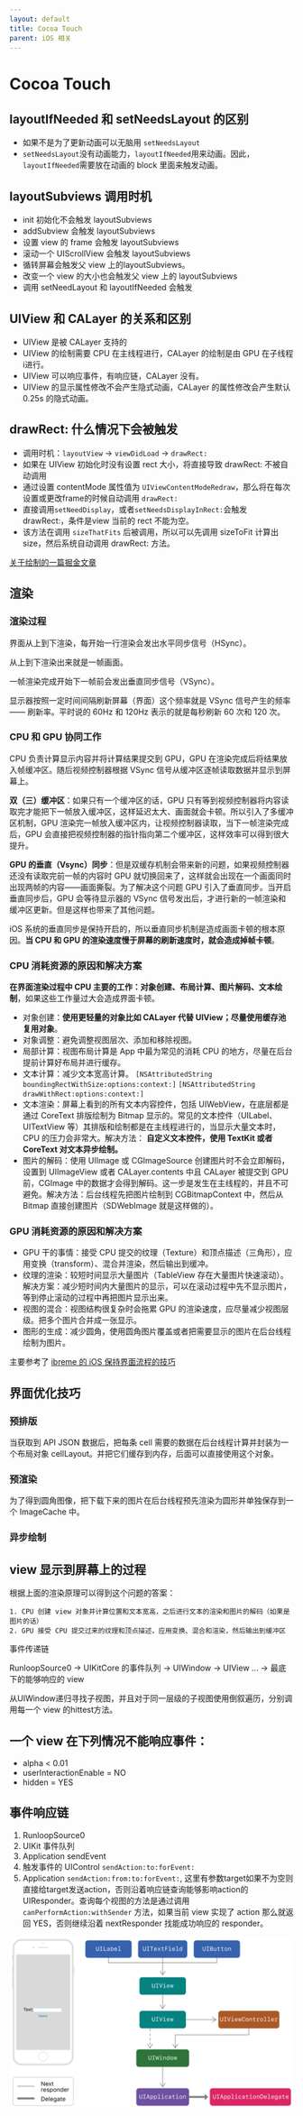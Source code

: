 ```yaml
---
layout: default
title: Cocoa Touch
parent: iOS 相关
---
```


# Cocoa Touch

## layoutIfNeeded 和 setNeedsLayout 的区别

- 如果不是为了更新动画可以无脑用 `setNeedsLayout`
- `setNeedsLayout`没有动画能力，`layoutIfNeeded`用来动画。因此，`layoutIfNeeded`需要放在动画的 block 里面来触发动画。

## layoutSubviews 调用时机

- init 初始化不会触发 layoutSubviews
- addSubview 会触发 layoutSubviews
- 设置 view 的 frame 会触发 layoutSubviews
- 滚动一个 UIScrollView 会触发 layoutSubviews
- 循转屏幕会触发父 view 上的layoutSubviews。
- 改变一个 view 的大小也会触发父 view 上的 layoutSubviews
- 调用 setNeedLayout 和 layoutIfNeeded 会触发

## UIView 和 CALayer 的关系和区别

- UIView 是被 CALayer 支持的
- UIView 的绘制需要 CPU 在主线程进行，CALayer 的绘制是由 GPU 在子线程i进行。
- UIView 可以响应事件，有响应链，CALayer 没有。
- UIView 的显示属性修改不会产生隐式动画，CALayer 的属性修改会产生默认 0.25s 的隐式动画。

## drawRect: 什么情况下会被触发

- 调用时机：`layoutView` -> `viewDidLoad` -> `drawRect:`
- 如果在 UIView 初始化时没有设置 rect 大小，将直接导致 drawRect: 不被自动调用
- 通过设置 contentMode 属性值为 `UIViewContentModeRedraw`，那么将在每次设置或更改frame的时候自动调用 `drawRect:`
- 直接调用`setNeedDisplay`，或者`setNeedsDisplayInRect:`会触发 drawRect:，条件是view 当前的 rect 不能为空。
- 该方法在调用 `sizeThatFits` 后被调用，所以可以先调用 sizeToFit 计算出 size，然后系统自动调用 drawRect: 方法。

[关于绘制的一篇掘金文章](https://juejin.cn/post/6844903712771555341)

## 渲染

### 渲染过程

界面从上到下渲染，每开始一行渲染会发出水平同步信号（HSync）。

从上到下渲染出来就是一帧画面。

一帧渲染完成开始下一帧前会发出垂直同步信号（VSync）。

显示器按照一定时间间隔刷新屏幕（界面）这个频率就是 VSync 信号产生的频率 —— 刷新率。平时说的 60Hz 和 120Hz 表示的就是每秒刷新 60 次和 120 次。

### CPU 和 GPU 协同工作

CPU 负责计算显示内容并将计算结果提交到 GPU，GPU 在渲染完成后将结果放入帧缓冲区。随后视频控制器根据 VSync 信号从缓冲区逐帧读取数据并显示到屏幕上。

**双（三）缓冲区**：如果只有一个缓冲区的话，GPU 只有等到视频控制器将内容读取完才能把下一帧放入缓冲区，这样延迟太大、画面就会卡顿。所以引入了多缓冲区机制，GPU 渲染完一帧放入缓冲区内，让视频控制器读取，当下一帧渲染完成后，GPU 会直接把视频控制器的指针指向第二个缓冲区，这样效率可以得到很大提升。

**GPU 的垂直（Vsync）同步**：但是双缓存机制会带来新的问题，如果视频控制器还没有读取完前一帧的内容时 GPU 就切换回来了，这样就会出现在一个画面同时出现两帧的内容——画面撕裂。为了解决这个问题 GPU 引入了垂直同步。当开启垂直同步后，GPU 会等待显示器的 VSync 信号发出后，才进行新的一帧渲染和缓冲区更新。但是这样也带来了其他问题。

iOS 系统的垂直同步是保持开启的，所以垂直同步机制是造成画面卡顿的根本原因。**当 CPU 和 GPU 的渲染速度慢于屏幕的刷新速度时，就会造成掉帧卡顿**。

### CPU 消耗资源的原因和解决方案

**在界面渲染过程中 CPU 主要的工作：对象创建、布局计算、图片解码、文本绘制**，如果这些工作量过大会造成界面卡顿。

- 对象创建：**使用更轻量的对象比如 CALayer 代替 UIView；尽量使用缓存池复用对象**。
- 对象调整：避免调整视图层次、添加和移除视图。
- 局部计算：视图布局计算是 App 中最为常见的消耗 CPU 的地方，尽量在后台提前计算好布局并进行缓存。
- 文本计算：减少文本宽高计算。 `[NSAttributedString boundingRectWithSize:options:context:]` `[NSAttributedString drawWithRect:options:context:]`
- 文本渲染：屏幕上看到的所有文本内容控件，包括 UIWebView，在底层都是通过 CoreText 排版绘制为 Bitmap 显示的。常见的文本控件（UILabel、UITextView 等）其排版和绘制都是在主线程进行的，当显示大量文本时，CPU 的压力会非常大。解决方法： **自定义文本控件，使用 TextKit 或者 CoreText 对文本异步绘制。**
- 图片的解码：使用 UIImage 或 CGImageSource 创建图片时不会立即解码，设置到 UIImageView 或者 CALayer.contents 中且 CALayer 被提交到 GPU 前，CGImage 中的数据才会得到解码。这一步是发生在主线程的，并且不可避免。解决方法：后台线程先把图片绘制到 CGBitmapContext 中，然后从 Bitmap 直接创建图片（SDWebImage 就是这样做的）。

### GPU 消耗资源的原因和解决方案

- GPU 干的事情：接受 CPU 提交的纹理（Texture）和顶点描述（三角形），应用变换（transform）、混合并渲染，然后输出到缓冲。
- 纹理的渲染：较短时间显示大量图片（TableView 存在大量图片快速滚动）。解决方案：减少短时间内大量图片的显示，可以在滚动过程中先不显示图片，等到停止滚动的过程中再把图片显示出来。
- 视图的混合：视图结构很复杂时会拖累 GPU 的渲染速度，应尽量减少视图层级。把多个图片合并成一张显示。
- 图形的生成：减少圆角，使用圆角图片覆盖或者把需要显示的图片在后台线程绘制为图片。

主要参考了 [ibreme 的 iOS 保持界面流程的技巧](https://blog.ibireme.com/2015/11/12/smooth_user_interfaces_for_ios/)

## 界面优化技巧

### 预排版

当获取到 API JSON 数据后，把每条 cell 需要的数据在后台线程计算并封装为一个布局对象 cellLayout。并把它们缓存到内存，后面可以直接使用这个对象。

### 预渲染

为了得到圆角图像，把下载下来的图片在后台线程预先渲染为圆形并单独保存到一个 ImageCache 中。

### 异步绘制

## view 显示到屏幕上的过程

根据上面的渲染原理可以得到这个问题的答案：

    1. CPU 创建 view 对象并计算位置和文本宽高，之后进行文本的渲染和图片的解码（如果是图片的话）
    2. GPU 接受 CPU 提交过来的纹理和顶点描述，应用变换、混合和渲染，然后输出到缓冲区

事件传递链

RunloopSource0 -> UIKitCore 的事件队列 -> UIWindow -> UIView ... -> 最底下的能够响应的 view

从UIWindow递归寻找子视图，并且对于同一层级的子视图使用倒叙遍历，分别调用每一个 view 的hittest方法。

## 一个 view 在下列情况不能响应事件：

- alpha < 0.01
- userInteractionEnable = NO
- hidden = YES

## 事件响应链

1. RunloopSource0
2. UIKit 事件队列
3. Application sendEvent
4. 触发事件的 UIControl `sendAction:to:forEvent:`
5. Application `sendAction:from:to:forEvent:`, 这里有参数target如果不为空则直接给target发送action，否则沿着响应链查询能够影响action的UIResponder。查询每个视图的方法是通过调用 `canPerformAction:withSender` 方法，如果当前 view 实现了 action 那么就返回 YES，否则继续沿着 nextResponder 找能成功响应的 responder。

![](../../images/responder-chain.png)
